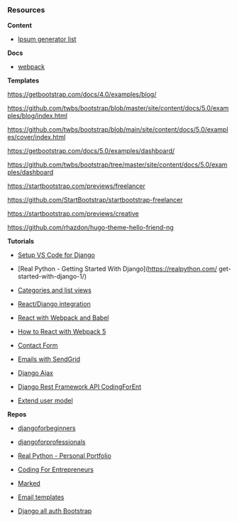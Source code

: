 ### Resources

**Content**

- [Ipsum generator list](https://www.shopify.com/partners/blog/79940998-15-funny-lorem-ipsum-generators-to-shake-up-your-design-mockups)

**Docs**

- [webpack](https://webpack.js.org/guides/production/)

**Templates**

https://getbootstrap.com/docs/4.0/examples/blog/

https://github.com/twbs/bootstrap/blob/master/site/content/docs/5.0/examples/blog/index.html

https://github.com/twbs/bootstrap/blob/main/site/content/docs/5.0/examples/cover/index.html

https://getbootstrap.com/docs/5.0/examples/dashboard/

https://github.com/twbs/bootstrap/tree/master/site/content/docs/5.0/examples/dashboard

https://startbootstrap.com/previews/freelancer

https://github.com/StartBootstrap/startbootstrap-freelancer

https://startbootstrap.com/previews/creative

https://github.com/rhazdon/hugo-theme-hello-friend-ng

**Tutorials**

- [Setup VS Code for Django](https://automationpanda.com/2018/02/08/django-projects-in-visual-studio-code/)

- [Real Python - Getting Started With Django](https://realpython.com/
  get-started-with-django-1/)

- [Categories and list views](https://www.agiliq.com/blog/2017/12/when-and-how-use-django-listview/)

- [React/Django integration](https://www.valentinog.com/blog/drf/)

- [React with Webpack and Babel](https://www.valentinog.com/blog/babel/)

- [How to React with Webpack 5](https://www.robinwieruch.de/minimal-react-webpack-babel-setup)

- [Contact Form](https://www.valentinog.com/blog/django-widgets/)

- [Emails with SendGrid](https://www.twilio.com/blog/using-twilio-sendgrid-send-emails-python-django)

- [Django Ajax](https://realpython.com/django-and-ajax-form-submissions/)

- [Django Rest Framework API CodingForEnt](https://www.codingforentrepreneurs.com/courses/rest-api/django-rest-framework-api)

- [Extend user model](https://simpleisbetterthancomplex.com/tutorial/2016/07/22/how-to-extend-django-user-model.html)

**Repos**

- [djangoforbeginners](https://github.com/wsvincent/djangoforbeginners)

- [djangoforprofessionals](https://github.com/wsvincent/djangoforprofessionals)

- [Real Python - Personal Portfolio](https://github.com/realpython/materials/tree/4dd5d79634efbffeb8999052a9e94b3dba4b25ba/rp-portfolio)

- [Coding For Entrepreneurs](https://github.com/codingforentrepreneurs)

- [Marked](https://github.com/markedjs/marked/blob/master/docs/demo/quickref.md)

- [Email templates](https://github.com/pennersr/django-allauth/blob/master/allauth/templates/account/email/email_confirmation_message.txt)

- [Django all auth Bootstrap](https://github.com/aellerton/demo-allauth-bootstrap)
